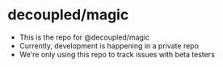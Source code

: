 # decoupled/magic

* This is the repo for @decoupled/magic
* Currently, development is happening in a private repo
* We're only using this repo to track issues with beta testers
